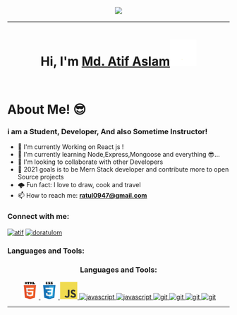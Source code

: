 <p align="center">
  <img src="https://miro.medium.com/max/2048/1*OohqW5DGh9CQS4hLY5FXzA.png" height="230"/>
</p>
<hr>
<h1 align="center">Hi, I'm <a href="https://github.com/Aryagm">Md. Atif Aslam<a><img src="https://github.com/Kathryn-Jie/Kathryn-Jie/blob/main/wave.gif" width="60px"/></h1>
<Br>

<h1>About Me! 😎</h1>

### i am a Student, Developer, And also Sometime Instructor!
- 🔭  I'm currently Working on React js !
- 🌱  I'm currently learning Node,Express,Mongoose and everything 😎...
- 🗻  I'm looking to collaborate with other Developers
- 📘  2021 goals is to be Mern Stack developer and contribute more to open Source projects
- 🌩️  Fun fact: I love to draw, cook and travel
- 📫 How to reach me: **ratul0947@gmail.com**

### Connect with me:

<p align="center">

<a href="https://www.linkedin.com/in/atif-aslam-3b7203205/" target="blank"><img align="center" src="https://cdn.jsdelivr.net/npm/simple-icons@3.0.1/icons/linkedin.svg" alt="atif" height="30" width="30" /></a>
<a href="https://www.facebook.com/ami.ratul.11802/" target="blank"><img align="center" src="https://cdn.jsdelivr.net/npm/simple-icons@3.0.1/icons/facebook.svg" alt="doratulom" height="30" width="30" /></a>

</p>


### Languages and Tools:



<h3 align="center">Languages and Tools:</h3>

<p align="center"> 
  <a href="https://www.w3.org/html/" target="_blank"> 
    <img src="https://raw.githubusercontent.com/devicons/devicon/master/icons/html5/html5-original-wordmark.svg" alt="html5" width="40" height="40"/> 
  </a>
  <a href="https://www.w3schools.com/css/" target="_blank"> 
    <img src="https://raw.githubusercontent.com/devicons/devicon/master/icons/css3/css3-original-wordmark.svg" alt="css3" width="40" height="40"/> 
  </a> 
  
  <a href="https://developer.mozilla.org/en-US/docs/Web/JavaScript" target="_blank"> 
    <img src="https://raw.githubusercontent.com/devicons/devicon/master/icons/javascript/javascript-original.svg" alt="javascript" width="40" height="40"/> 
  </a> 

  
  <a href="https://reactjs.org/" target="_blank"> 
    <img src="https://cdn4.iconfinder.com/data/icons/logos-3/600/React.js_logo-512.png" alt="javascript" width="40" height="40"/> 
  </a> 
  
  <a href="https://nodejs.org/en/" target="_blank"> 
    <img src="https://seeklogo.com/images/N/nodejs-logo-FBE122E377-seeklogo.com.png" alt="javascript" width="40" height="40"/> 
  </a> 

<a href="https://www.mongodb.com/" target="_blank"> 
    <img src="https://cdn.worldvectorlogo.com/logos/mongodb-icon-1.svg" alt="git" width="40" height="40"/> 
  </a>

   <a href="https://code.visualstudio.com/" target="_blank"> 
    <img src="https://upload.wikimedia.org/wikipedia/commons/thumb/2/2d/Visual_Studio_Code_1.18_icon.svg/2056px-Visual_Studio_Code_1.18_icon.svg.png" alt="git" width="40" height="40"/> 
  </a>
  
  <a href="https://git-scm.com/" target="_blank"> 
    <img src="https://www.vectorlogo.zone/logos/git-scm/git-scm-icon.svg" alt="git" width="40" height="40"/> 
  </a>
    
  <a href="https://github.com/" target="_blank"> 
    <img src="https://upload.wikimedia.org/wikipedia/commons/9/91/Octicons-mark-github.svg" alt="git" width="40" height="40"/> 
  </a>

</p>

---
